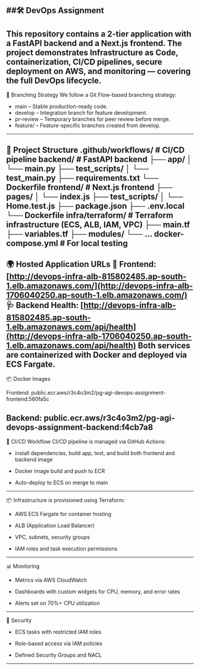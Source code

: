##🛠️ DevOps Assignment
---
This repository contains a 2-tier application with a FastAPI backend and a Next.js frontend. The project demonstrates Infrastructure as Code, containerization, CI/CD pipelines, secure deployment on AWS, and monitoring — covering the full DevOps lifecycle.
---
🌿 Branching Strategy
We follow a Git Flow-based branching strategy:

* main – Stable production-ready code.
* develop – Integration branch for feature development.
* pr-review – Temporary branches for peer review before merge.
* feature/<feature-name> – Feature-specific branches created from develop.
---
📁 Project Structure
.github/workflows/         # CI/CD pipeline
backend/                   # FastAPI backend
  ├── app/
  │   └── main.py
  ├── test_scripts/
  │   └── test_main.py
  ├── requirements.txt
  └── Dockerfile
frontend/                  # Next.js frontend
  ├── pages/
  │   └── index.js
  ├── test_scripts/
  │   └── Home.test.js
  ├── package.json
  ├── .env.local
  └── Dockerfile
infra/terraform/           # Terraform infrastructure (ECS, ALB, IAM, VPC)
  ├── main.tf
  ├── variables.tf
  ├── modules/
  └── ...
docker-compose.yml         # For local testing
---
🌍 Hosted Application URLs
🔗 Frontend: [http://devops-infra-alb-815802485.ap-south-1.elb.amazonaws.com/](http://devops-infra-alb-1706040250.ap-south-1.elb.amazonaws.com/)
🩺 Backend Health: [http://devops-infra-alb-815802485.ap-south-1.elb.amazonaws.com/api/health](http://devops-infra-alb-1706040250.ap-south-1.elb.amazonaws.com/api/health)
Both services are containerized with Docker and deployed via ECS Fargate.
---
📦 Docker Images

Frontend: public.ecr.aws/r3c4o3m2/pg-agi-devops-assignment-frontend:560fa5c

Backend: public.ecr.aws/r3c4o3m2/pg-agi-devops-assignment-backend:f4cb7a8
---
🔁 CI/CD Workflow CI/CD pipeline is managed via GitHub Actions:

* install dependencies, build app, test, and build both frontend and backend image

* Docker image build and push to ECR

* Auto-deploy to ECS on merge to main
---
📦 Infrastructure is provisioned using Terraform:

* AWS ECS Fargate for container hosting

* ALB (Application Load Balancer)

* VPC, subnets, security groups

* IAM roles and task execution permissions
---
📊 Monitoring

* Metrics via AWS CloudWatch

* Dashboards with custom widgets for CPU, memory, and error rates

* Alerts set on 70%+ CPU utilization
---
🔐 Security

* ECS tasks with restricted IAM roles

* Role-based access via IAM policies

* Defined Security Groups and NACL
---
